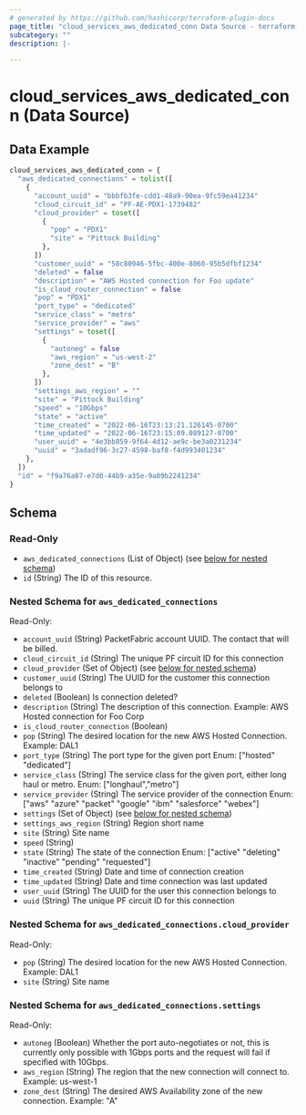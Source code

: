 ```yaml
---
# generated by https://github.com/hashicorp/terraform-plugin-docs
page_title: "cloud_services_aws_dedicated_conn Data Source - terraform-provider-packetfabric"
subcategory: ""
description: |-

---
```


# cloud_services_aws_dedicated_conn (Data Source)



## Data Example

```terraform
cloud_services_aws_dedicated_conn = {
  "aws_dedicated_connections" = tolist([
    {
      "account_uuid" = "bbbfb3fe-cdd1-48a9-90ea-9fc59ea41234"
      "cloud_circuit_id" = "PF-AE-PDX1-1739482"
      "cloud_provider" = toset([
        {
          "pop" = "PDX1"
          "site" = "Pittock Building"
        },
      ])
      "customer_uuid" = "58c80946-5fbc-400e-8060-95b5dfbf1234"
      "deleted" = false
      "description" = "AWS Hosted connection for Foo update"
      "is_cloud_router_connection" = false
      "pop" = "PDX1"
      "port_type" = "dedicated"
      "service_class" = "metro"
      "service_provider" = "aws"
      "settings" = toset([
        {
          "autoneg" = false
          "aws_region" = "us-west-2"
          "zone_dest" = "B"
        },
      ])
      "settings_aws_region" = ""
      "site" = "Pittock Building"
      "speed" = "10Gbps"
      "state" = "active"
      "time_created" = "2022-06-16T23:13:21.126145-0700"
      "time_updated" = "2022-06-16T23:15:09.089127-0700"
      "user_uuid" = "4e3bb859-9f64-4d12-ae9c-be3a0231234"
      "uuid" = "3adadf96-3c27-4598-baf8-f4d993401234"
    },
  ])
  "id" = "f9a76a87-e7d0-44b9-a35e-9a89b2241234"
}
```

## Schema

### Read-Only

- `aws_dedicated_connections` (List of Object) (see [below for nested schema](#nestedatt--aws_dedicated_connections))
- `id` (String) The ID of this resource.

<a id="nestedatt--aws_dedicated_connections"></a>
### Nested Schema for `aws_dedicated_connections`

Read-Only:

- `account_uuid` (String) PacketFabric account UUID. The contact that will be billed.
- `cloud_circuit_id` (String) The unique PF circuit ID for this connection
- `cloud_provider` (Set of Object) (see [below for nested schema](#nestedobjatt--aws_dedicated_connections--cloud_provider))
- `customer_uuid` (String) The UUID for the customer this connection belongs to
- `deleted` (Boolean) Is connection deleted?
- `description` (String) The description of this connection.
      Example: AWS Hosted connection for Foo Corp
- `is_cloud_router_connection` (Boolean)
- `pop` (String) The desired location for the new AWS Hosted Connection.
      Example: DAL1
- `port_type` (String) The port type for the given port
    Enum: ["hosted" "dedicated"]
- `service_class` (String) The service class for the given port, either long haul or metro.
      Enum: ["longhaul","metro"]
- `service_provider` (String) The service provider of the connection
      Enum: ["aws" "azure" "packet" "google" "ibm" "salesforce" "webex"]
- `settings` (Set of Object) (see [below for nested schema](#nestedobjatt--aws_dedicated_connections--settings))
- `settings_aws_region` (String) Region short name
- `site` (String) Site name
- `speed` (String)
- `state` (String) The state of the connection
      Enum: ["active\" "deleting" "inactive" "pending" "requested"]
- `time_created` (String) Date and time of connection creation
- `time_updated` (String) Date and time connection was last updated
- `user_uuid` (String) The UUID for the user this connection belongs to
- `uuid` (String) The unique PF circuit ID for this connection

<a id="nestedobjatt--aws_dedicated_connections--cloud_provider"></a>
### Nested Schema for `aws_dedicated_connections.cloud_provider`

Read-Only:

- `pop` (String) The desired location for the new AWS Hosted Connection.
      Example: DAL1
- `site` (String) Site name


<a id="nestedobjatt--aws_dedicated_connections--settings"></a>
### Nested Schema for `aws_dedicated_connections.settings`

Read-Only:

- `autoneg` (Boolean) Whether the port auto-negotiates or not, this is currently only possible with 1Gbps ports and the request will fail if specified with 10Gbps.
- `aws_region` (String) The region that the new connection will connect to.
      Example: us-west-1
- `zone_dest` (String) The desired AWS Availability zone of the new connection.
      Example: "A"
